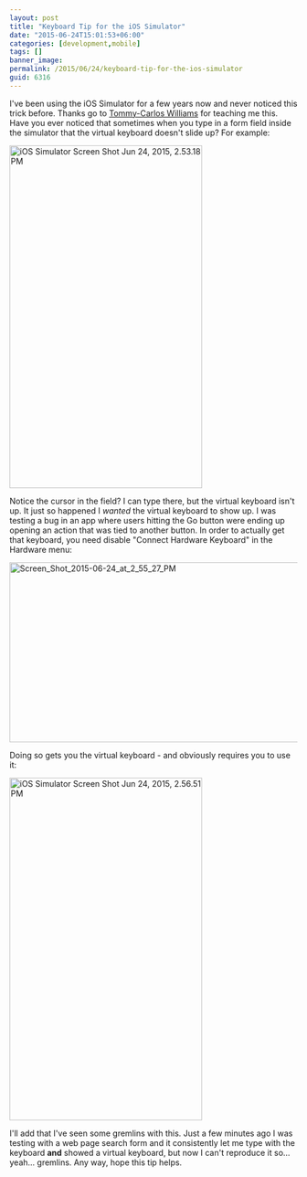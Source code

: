 ```yaml
---
layout: post
title: "Keyboard Tip for the iOS Simulator"
date: "2015-06-24T15:01:53+06:00"
categories: [development,mobile]
tags: []
banner_image: 
permalink: /2015/06/24/keyboard-tip-for-the-ios-simulator
guid: 6316
---
```


I've been using the iOS Simulator for a few years now and never noticed this trick before. Thanks go to <a href="http://blog.devgeeks.org/">Tommy-Carlos Williams</a> for teaching me this. Have you ever noticed that sometimes when you type in a form field inside the simulator that the virtual keyboard doesn't slide up? For example:

<!--more-->

<img src="https://static.raymondcamden.com/images/wp-content/uploads/2015/06/iOS-Simulator-Screen-Shot-Jun-24-2015-2.53.18-PM.png" alt="iOS Simulator Screen Shot Jun 24, 2015, 2.53.18 PM" width="337" height="600" class="aligncenter size-full wp-image-6317" />

Notice the cursor in the field? I can type there, but the virtual keyboard isn't up. It just so happened I <i>wanted</i> the virtual keyboard to show up. I was testing a bug in an app where users hitting the Go button were ending up opening an action that was tied to another button. In order to actually get that keyboard, you need disable "Connect Hardware Keyboard" in the Hardware menu:

<img src="https://static.raymondcamden.com/images/wp-content/uploads/2015/06/Screen_Shot_2015-06-24_at_2_55_27_PM.png" alt="Screen_Shot_2015-06-24_at_2_55_27_PM" width="582" height="315" class="aligncenter size-full wp-image-6318" />

Doing so gets you the virtual keyboard - and obviously requires you to use it:

<img src="https://static.raymondcamden.com/images/wp-content/uploads/2015/06/iOS-Simulator-Screen-Shot-Jun-24-2015-2.56.51-PM.png" alt="iOS Simulator Screen Shot Jun 24, 2015, 2.56.51 PM" width="337" height="600" class="aligncenter size-full wp-image-6319" />

I'll add that I've seen some gremlins with this. Just a few minutes ago I was testing with a web page search form and it consistently let me type with the keyboard <strong>and</strong> showed a virtual keyboard, but now I can't reproduce it so... yeah... gremlins. Any way, hope this tip helps.